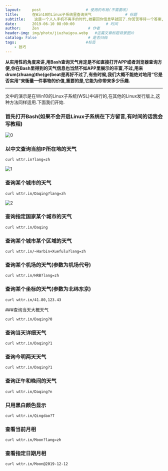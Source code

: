 ```yaml
---
layout:     post                    # 使用的布局(不需要改)
title:      在Win10的Linux子系统里查询天气               # 标题
subtitle:    这是一个人人手机不离手的时代,她要回你信息早就回了.你苦苦等待一个答案,殊不知,不回复已经是答案了———来自《鲁迅没说过的心里话》  #副标题
date:       2019-06-10 08:00:00              # 时间
author:     Zen                      # 作者
header-img: img/photo/jiuzhaigou.webp   #这篇文章标题背景图片
catalog: False                       # 是否归档
tags:                               #标签
    - 技巧
---
```


**从实用性的角度来讲,用Bash查询天气肯定是不如直接打开APP或者浏览器查询方便,你在Bash里得到的天气信息也当然不如APP里展示的丰富,不过,用来drum(zhuang)the(ge)beat是再好不过了,有些时候,我们大概不能绝对地用“它是否实用”来衡量一件事物的价值,重要的是,它能为你带来多少乐趣.**

----

文中的演示是在Win10的Linux子系统(WSL)中进行的,在其他的Linux发行版上,这种方法同样适用.下面我们开始.

### 首先打开Bash(如果不会开启Linux子系统在下方留言,有时间的话我会写教程)

![0](https://raw.githubusercontent.com/zhangyiming748/zhangyiming748.github.io/master/img/searchweather/0.webp)

### 以中文查询当前IP所在地的天气

`curl wttr.in?lang=zh`

![1](https://raw.githubusercontent.com/zhangyiming748/zhangyiming748.github.io/master/img/searchweather/1.webp)

### 查询某个城市的天气

`curl wttr.in/Daqing?lang=zh`

![2](https://raw.githubusercontent.com/zhangyiming748/zhangyiming748.github.io/master/img/searchweather/2.webp)

### 查询指定国家某个城市的天气

`curl wttr.in/Daqing`

### 查询某个城市某个区域的天气

`curl wttr.in/~Harbin+Xuefulu?lang=zh`

### 查询某个机场的天气(参数为机场代号)

`curl wttr.in/HRB?lang=zh`

### 查询某个坐标的天气(参数为北纬东京)

`curl wttr.in/41.80,123.43`

###查询当天大概天气

`curl wttr.in/Daqing?0`

### 查询当天详细天气

`curl wttr.in/Daqing?1`

### 查询今明两天天气

`curl wttr.in/Daqing?1`

### 查询正午和晚间的天气

`curl wttr.in/Daqing?n`

### 只用黑白颜色显示

`curl wttr.in/Qingdao?T`

### 查看当前月相

`curl wttr.in/Moon?lang=zh`

### 查看指定日期月相

`curl wttr.in/Moon@2019-12-12`
